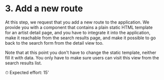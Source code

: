 # 3. Add a new route

At this step, we request that you add a new route to the application. We provide you with a component that contains a
plain static HTML template for an artist detail page, and you have to integrate it into the application, make it
reachable from the search results page, and make it possible to go back to the search form from the detail view too.

Note that at this point you don't have to change the static template, neither fill it with data. You only have to make
sure users can visit this view from the search results list.

⏱ Expected effort: 15'
